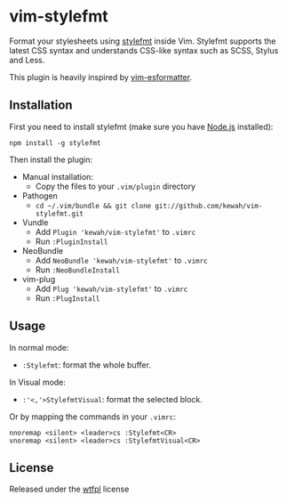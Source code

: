 # vim-stylefmt

Format your stylesheets using [stylefmt](https://github.com/morishitter/stylefmt) inside Vim.
Stylefmt supports the latest CSS syntax and understands CSS-like syntax such as SCSS, Stylus and Less.

This plugin is heavily inspired by [vim-esformatter](https://github.com/millermedeiros/vim-esformatter).

## Installation

First you need to install stylefmt (make sure you have [Node.js](https://nodejs.org/)
installed):

```
npm install -g stylefmt
```

Then install the plugin:

* Manual installation:
  - Copy the files to your `.vim/plugin` directory
* Pathogen
  - `cd ~/.vim/bundle && git clone git://github.com/kewah/vim-stylefmt.git`
* Vundle
  - Add `Plugin 'kewah/vim-stylefmt'` to `.vimrc`
  - Run `:PluginInstall`
* NeoBundle
  - Add `NeoBundle 'kewah/vim-stylefmt'` to `.vimrc`
  - Run `:NeoBundleInstall`
* vim-plug
  - Add `Plug 'kewah/vim-stylefmt'` to `.vimrc`
  - Run `:PlugInstall`


## Usage

In normal mode:
* `:Stylefmt`: format the whole buffer.

In Visual mode:
* `:'<,'>StylefmtVisual`: format the selected block.

Or by mapping the commands in your `.vimrc`:
```
nnoremap <silent> <leader>cs :Stylefmt<CR>
vnoremap <silent> <leader>cs :StylefmtVisual<CR>
```


## License

Released under the [wtfpl](http://sam.zoy.org/wtfpl/COPYING) license
